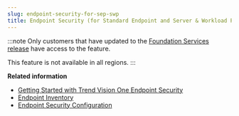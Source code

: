 ```yaml
---
slug: endpoint-security-for-sep-swp
title: Endpoint Security (for Standard Endpoint and Server & Workload Protection)
---
```


:::note
Only customers that have updated to the [Foundation Services release](update-foundation-services-release.md) have access to the feature.

This feature is not available in all regions.
:::

**Related information**

- [Getting Started with Trend Vision One Endpoint Security](get-start-endpoint-security.md)
- [Endpoint Inventory](endpoint-inventory-intro-part.md "Manage, locate, and take action on any endpoint in your environment or download the agent installer packages to deploy on more endpoints.")
- [Endpoint Security Configuration](endpoint-security-configuration.md "Configure settings and policies to manage your Trend Vision One Endpoint Security agent deployments.")
